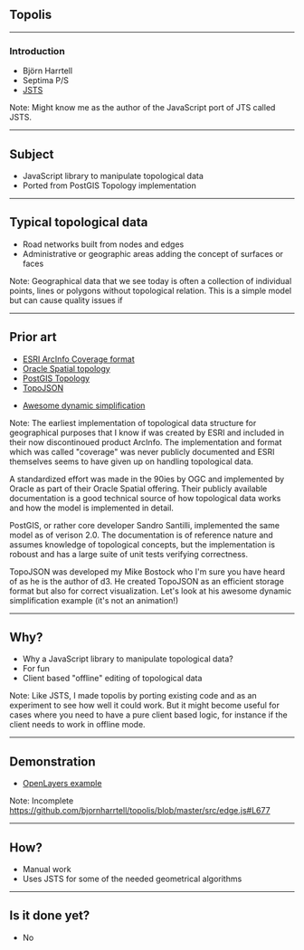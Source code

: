 ## Topolis

---

### Introduction

* Björn Harrtell
* Septima P/S
* [JSTS](http://bjornharrtell.github.io/jsts/)

Note:
Might know me as the author of the JavaScript port of JTS called JSTS.

---

## Subject

* JavaScript library to manipulate topological data
* Ported from PostGIS Topology implementation

---

## Typical topological data

* Road networks built from nodes and edges
* Administrative or geographic areas adding the concept of surfaces or faces

Note:
Geographical data that we see today is often a collection of individual points, lines or polygons without topological relation. This is a simple model but can cause quality issues if 

---

## Prior art

* [ESRI ArcInfo Coverage format](http://desktop.arcgis.com/en/arcmap/10.3/manage-data/coverages/what-is-a-coverage.htm)
* [Oracle Spatial topology](https://docs.oracle.com/cd/B19306_01/appdev.102/b14256/sdo_topo_concepts.htm)
* [PostGIS Topology](http://postgis.net/docs/manual-2.3/Topology.html)
* [TopoJSON](https://github.com/topojson/topojson/wiki)
 - [Awesome dynamic simplification](https://bl.ocks.org/mbostock/6245977)

Note:
The earliest implementation of topological data structure for geographical purposes that I know if was created by ESRI and included in their now discontinoued product ArcInfo. The implementation and format which was called "coverage" was never publicly documented and ESRI themselves seems to have given up on handling topological data.

A standardized effort was made in the 90ies by OGC and implemented by Oracle as part of their Oracle Spatial offering. Their publicly available documentation is a good technical source of how topological data works and how the model is implemented in detail.

PostGIS, or rather core developer Sandro Santilli, implemented the same model as of verison 2.0. The documentation is of reference nature and assumes knowledge of topological concepts, but the implementation is roboust and has a large suite of unit tests verifying correctness.

TopoJSON was developed my Mike Bostock who I'm sure you have heard of as he is the author of d3. He created TopoJSON as an efficient storage format but also for correct visualization. Let's look at his awesome dynamic simplification example (it's not an animation!)

---

## Why?

* Why a JavaScript library to manipulate topological data?
* For fun
* Client based "offline" editing of topological data

Note:
Like JSTS, I made topolis by porting existing code and as an experiment to see how well it could work. But it might become useful for cases where you need to have a pure client based logic, for instance if the client needs to work in offline mode.

---

## Demonstration

* [OpenLayers example](http://openlayers.org)

Note: 
Incomplete https://github.com/bjornharrtell/topolis/blob/master/src/edge.js#L677

---

## How?

* Manual work
* Uses JSTS for some of the needed geometrical algorithms

---

## Is it done yet?

* No